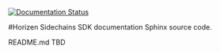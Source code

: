 [![Documentation Status](https://readthedocs.org/projects/developerhorizenglobal/badge/?version=latest)](https://docs.horizen.global/en/latest/?badge=latest)

#Horizen Sidechains SDK documentation Sphinx source code.

README.md TBD
